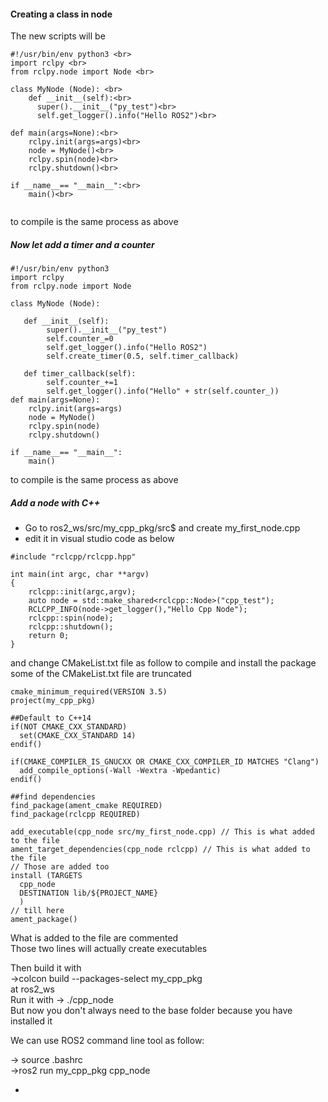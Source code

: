 

<H4>Creating a class in node </H4>
The new scripts will be <br>

```
#!/usr/bin/env python3 <br>
import rclpy <br>
from rclpy.node import Node <br>

class MyNode (Node): <br>
    def __init__(self):<br>
      super().__init__("py_test")<br>
      self.get_logger().info("Hello ROS2")<br>

def main(args=None):<br>
    rclpy.init(args=args)<br>
    node = MyNode()<br>
    rclpy.spin(node)<br>
    rclpy.shutdown()<br>

if __name__== "__main__":<br>
    main()<br>
    
````

to compile is the same process as above <br>

<H5>Now let add a timer and a counter</H5>

```
#!/usr/bin/env python3
import rclpy
from rclpy.node import Node

class MyNode (Node):

   def __init__(self):
        super().__init__("py_test")
        self.counter_=0
        self.get_logger().info("Hello ROS2")
        self.create_timer(0.5, self.timer_callback)

   def timer_callback(self):
        self.counter_+=1
        self.get_logger().info("Hello" + str(self.counter_))
def main(args=None):
    rclpy.init(args=args)
    node = MyNode()
    rclpy.spin(node)
    rclpy.shutdown()

if __name__== "__main__":
    main()
```

to compile is the same process as above <br>


<H5>Add a node with C++</H5>

- Go to ros2_ws/src/my_cpp_pkg/src$  and create my_first_node.cpp <br>
- edit it in visual studio code as below <br>
```
#include "rclcpp/rclcpp.hpp"

int main(int argc, char **argv)
{
    rclcpp::init(argc,argv);
    auto node = std::make_shared<rclcpp::Node>("cpp_test");
    RCLCPP_INFO(node->get_logger(),"Hello Cpp Node");
    rclcpp::spin(node);
    rclcpp::shutdown();
    return 0;
}
```
and change CMakeList.txt file as follow to compile and install the package <br>
some of the CMakeList.txt file are truncated <br>
```
cmake_minimum_required(VERSION 3.5) 
project(my_cpp_pkg) 

##Default to C++14
if(NOT CMAKE_CXX_STANDARD)
  set(CMAKE_CXX_STANDARD 14)
endif()

if(CMAKE_COMPILER_IS_GNUCXX OR CMAKE_CXX_COMPILER_ID MATCHES "Clang")
  add_compile_options(-Wall -Wextra -Wpedantic)
endif()

##find dependencies
find_package(ament_cmake REQUIRED)
find_package(rclcpp REQUIRED)

add_executable(cpp_node src/my_first_node.cpp) // This is what added to the file
ament_target_dependencies(cpp_node rclcpp) // This is what added to the file
// Those are added too
install (TARGETS
  cpp_node
  DESTINATION lib/${PROJECT_NAME}
  )
// till here
ament_package()
```
What is added to the file are commented <br>
Those two lines will actually create executables<br>

Then build it with <br>
->colcon build --packages-select my_cpp_pkg <br>
at ros2_ws <br>
Run it with -> ./cpp_node <br>
But now you don't always need to the base folder because you have installed it<br>

We can use ROS2 command line tool as follow: <br>

-> source .bashrc <br>
->ros2 run my_cpp_pkg cpp_node <br>

- 

